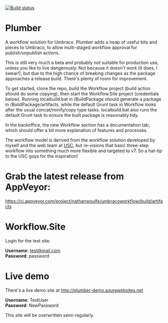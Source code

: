 [![Build status](https://ci.appveyor.com/api/projects/status/ap94da7169wk0g0v?svg=true)](https://ci.appveyor.com/project/nathanwoulfe/umbracoworkflow)


Plumber
=========
A workflow solution for Umbraco. Plumber adds a heap of useful bits and pieces to Umbraco, to allow multi-staged workflow approval for publish/unpublish actions. 

This is still very much a beta and probably not suitable for production use, unless you like to live dangerously. Not because it doesn't work (it does, I swear!), but due to the high chance of breaking changes as the package approaches a release build. There's plenty of room for improvement.

To get started, clone the repo, build the Workflow project (build action should do some copying), then start the Workflow.Site project (credentials below). Running localbuild.bat in /BuildPackage should generate a package in /BuildPackage/artifacts, while the default Grunt task in Workflow looks after the usual concat/minify/copy type tasks. localbuild.bat also runs the default Grunt task to ensure the built package is reasonably tidy.

In the backoffice, the new Workflow section has a documentation tab, which should offer a bit more explanation of features and processes.

The workflow model is derived from the workflow solution developed by myself and the web team at [USC](http://www.usc.edu.au), but re-visions that basic three-step workflow into something much more flexible and targeted to v7. So a hat-tip to the USC guys for the inspiration!

Grab the latest release from AppVeyor:
=========
https://ci.appveyor.com/project/nathanwoulfe/umbracoworkflow/build/artifacts

Workflow.Site
=========
Login for the test site:

**Username**: test@mail.com<br/>
**Password**: password

Live demo
=========
There's a live demo site at http://plumber-demo.azurewebsites.net

**Username**: TestUser<br />
**Password**: NewPassword

This site will be overwritten semi-regularly.

